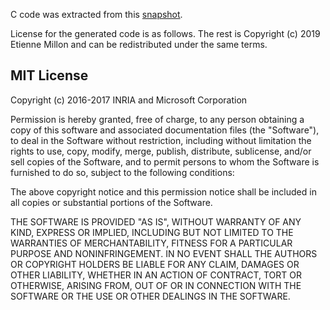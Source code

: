 C code was extracted from this [snapshot].

[snapshot]: https://github.com/project-everest/hacl-star/tree/c32798c6d45db10eeaa82572054d37e3a49a55d1/snapshots/tezos

License for the generated code is as follows. The rest is Copyright (c) 2019
Etienne Millon and can be redistributed under the same terms.

MIT License
-----------

Copyright (c) 2016-2017 INRIA and Microsoft Corporation

Permission is hereby granted, free of charge, to any person obtaining a copy
of this software and associated documentation files (the "Software"), to deal
in the Software without restriction, including without limitation the rights
to use, copy, modify, merge, publish, distribute, sublicense, and/or sell
copies of the Software, and to permit persons to whom the Software is
furnished to do so, subject to the following conditions:

The above copyright notice and this permission notice shall be included in all
copies or substantial portions of the Software.

THE SOFTWARE IS PROVIDED "AS IS", WITHOUT WARRANTY OF ANY KIND, EXPRESS OR
IMPLIED, INCLUDING BUT NOT LIMITED TO THE WARRANTIES OF MERCHANTABILITY,
FITNESS FOR A PARTICULAR PURPOSE AND NONINFRINGEMENT. IN NO EVENT SHALL THE
AUTHORS OR COPYRIGHT HOLDERS BE LIABLE FOR ANY CLAIM, DAMAGES OR OTHER
LIABILITY, WHETHER IN AN ACTION OF CONTRACT, TORT OR OTHERWISE, ARISING FROM,
OUT OF OR IN CONNECTION WITH THE SOFTWARE OR THE USE OR OTHER DEALINGS IN THE
SOFTWARE.
